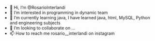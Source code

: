 - 👋 Hi, I’m @RosarioInterlandi
- 👀 I’m interested in programming in dynamic team
- 🌱 I’m currently learning java, I have learned java, html, MySQL, Python and engineering subjects
- 💞️ I’m looking to collaborate on ...
- 📫 How to reach me rosario__interlandi on instagram

<!---
RosarioInterlandi/RosarioInterlandi is a ✨ special ✨ repository because its `README.md` (this file) appears on your GitHub profile.
You can click the Preview link to take a look at your changes.
--->
